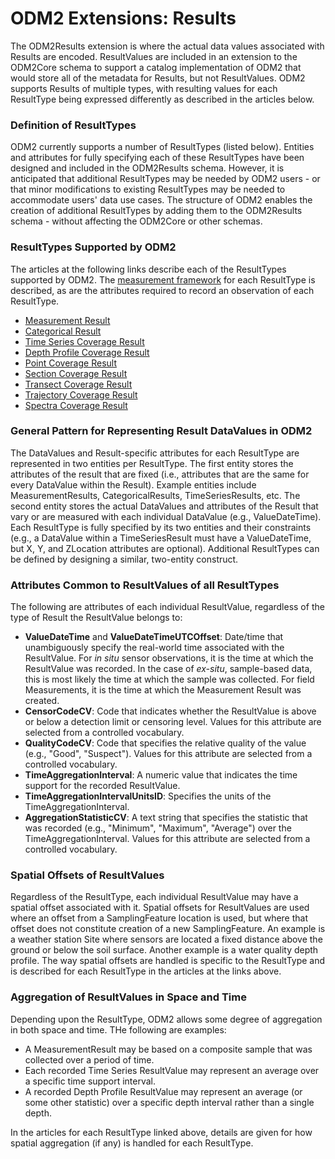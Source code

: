 ODM2 Extensions: Results
========================

The ODM2Results extension is where the actual data values associated with Results are encoded. ResultValues are included in an extension to the ODM2Core schema to support a catalog implementation of ODM2 that would store all of the metadata for Results, but not ResultValues. ODM2 supports Results of multiple types, with resulting values for each ResultType being expressed differently as described in the articles below.

### Definition of ResultTypes
ODM2 currently supports a number of ResultTypes (listed below). Entities and attributes for fully specifying each of these ResultTypes have been designed and included in the ODM2Results schema.  However, it is anticipated that additional ResultTypes may be needed by ODM2 users - or that minor modifications to existing ResultTypes may be needed to accommodate users' data use cases. The structure of ODM2 enables the creation of additional ResultTypes by adding them to the ODM2Results schema - without affecting the ODM2Core or other schemas.

### ResultTypes Supported by ODM2 ###
The articles at the following links describe each of the ResultTypes supported by ODM2. The [measurement framework](ext_results_measurementframeworks.md) for each ResultType is described, as are the attributes required to record an observation of each ResultType.

* [Measurement Result](ext_results_measurement.md)
* [Categorical Result](ext_results_categorical.md)
* [Time Series Coverage Result](ext_results_timeseries.md)
* [Depth Profile Coverage Result](ext_results_profile.md)
* [Point Coverage Result](ext_results_pointcoverage.md)
* [Section Coverage Result](ext_results_section.md)
* [Transect Coverage Result](ext_results_transect.md)
* [Trajectory Coverage Result](ext_results_trajectory.md)
* [Spectra Coverage Result](ext_results_spectra.md)

### General Pattern for Representing Result DataValues in ODM2 ###
The DataValues and Result-specific attributes for each ResultType are represented in two entities per ResultType. The first entity stores the attributes of the result that are fixed (i.e., attributes that are the same for every DataValue within the Result). Example entities include  MeasurementResults, CategoricalResults, TimeSeriesResults, etc. The second entity stores the actual DataValues and attributes of the Result that vary or are measured with each individual DataValue (e.g., ValueDateTime). Each ResultType is fully specified by its two entities and their constraints (e.g., a DataValue within a TimeSeriesResult must have a ValueDateTime, but X, Y, and ZLocation attributes are optional). Additional ResultTypes can be defined by designing a similar, two-entity construct.

### Attributes Common to ResultValues of all ResultTypes ###
The following are attributes of each individual ResultValue, regardless of the type of Result the ResultValue belongs to:

* **ValueDateTime** and **ValueDateTimeUTCOffset**: Date/time that unambiguously specify the real-world time associated with the ResultValue. For *in situ* sensor observations, it is the time at which the ResultValue was recorded. In the case of *ex-situ*, sample-based data, this is most likely the time at which the sample was collected. For field Measurements, it is the time at which the Measurement Result was created.
* **CensorCodeCV**: Code that indicates whether the ResultValue is above or below a detection limit or censoring level. Values for this attribute are selected from a controlled vocabulary.
* **QualityCodeCV**: Code that specifies the relative quality of the value (e.g., "Good", "Suspect"). Values for this attribute are selected from a controlled vocabulary.
* **TimeAggregationInterval**: A numeric value that indicates the time support for the recorded ResultValue.
* **TimeAggregationIntervalUnitsID**: Specifies the units of the TimeAggregationInterval.
* **AggregationStatisticCV**: A text string that specifies the statistic that was recorded (e.g., "Minimum", "Maximum", "Average") over the TimeAggregationInterval. Values for this attribute are selected from a controlled vocabulary.

### Spatial Offsets of ResultValues ###
Regardless of the ResultType, each individual ResultValue may have a spatial offset associated with it. Spatial offsets for ResultValues are used where an offset from a SamplingFeature location is used, but where that offset does not constitute creation of a new SamplingFeature. An example is a weather station Site where sensors are located a fixed distance above the ground or below the soil surface. Another example is a water quality depth profile.  The way spatial offsets are handled is specific to the ResultType and is described for each ResultType in the articles at the links above.

### Aggregation of ResultValues in Space and Time ###
Depending upon the ResultType, ODM2 allows some degree of aggregation in both space and time. THe following are examples:

* A MeasurementResult may be based on a composite sample that was collected over a period of time. 
* Each recorded Time Series ResultValue may represent an average over a specific time support interval. 
* A recorded Depth Profile ResultValue may represent an average (or some other statistic) over a specific depth interval rather than a single depth.

In the articles for each ResultType linked above, details are given for how spatial aggregation (if any) is handled for each ResultType.